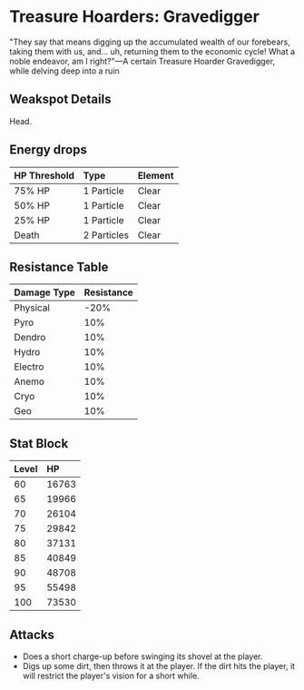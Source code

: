 # Treasure Hoarders: Gravedigger

"They say that means digging up the accumulated wealth of our forebears, taking them with us, and... uh, returning them to the economic cycle! What a noble endeavor, am I right?"—A certain Treasure Hoarder Gravedigger, while delving deep into a ruin

## Weakspot Details

Head.

## Energy drops

| HP Threshold | Type        | Element |
| :----------- | :---------- | :------ |
| 75% HP       | 1 Particle  | Clear  |
| 50% HP       | 1 Particle  | Clear  |
| 25% HP       | 1 Particle  | Clear  |
| Death        | 2 Particles | Clear  |

## Resistance Table

| Damage Type | Resistance |
| :---------- | :--------- |
| Physical    | -20%       |
| Pyro        | 10%        |
| Dendro      | 10%        |
| Hydro       | 10%        |
| Electro     | 10%        |
| Anemo       | 10%        |
| Cryo        | 10%        |
| Geo         | 10%        |

## Stat Block

| Level | HP    |
| :---- | :---- |
| 60    | 16763 |
| 65    | 19966 |
| 70    | 26104 |
| 75    | 29842 |
| 80    | 37131 |
| 85    | 40849 |
| 90    | 48708 |
| 95    | 55498 |
| 100   | 73530 |

## Attacks

* Does a short charge-up before swinging its shovel at the player.
* Digs up some dirt, then throws it at the player. If the dirt hits the player, it will restrict the player's vision for a short while.